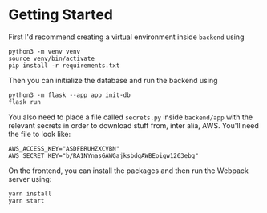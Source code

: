 # Getting Started

First I'd recommend creating a virtual environment inside `backend` using

```
python3 -m venv venv
source venv/bin/activate
pip install -r requirements.txt
```

Then you can initialize the database and run the backend using

```
python3 -m flask --app app init-db
flask run
```

You also need to place a file called `secrets.py` inside `backend/app` with the relevant secrets in order to download stuff from, inter alia, AWS. You'll need the file to look like:

```
AWS_ACCESS_KEY="ASDFBRUHZXCVBN"
AWS_SECRET_KEY="b/RA1NYnasGAWGajksbdgAWBEoigw1263ebg"
```

On the frontend, you can install the packages and then run the Webpack server using:

```
yarn install
yarn start
```

